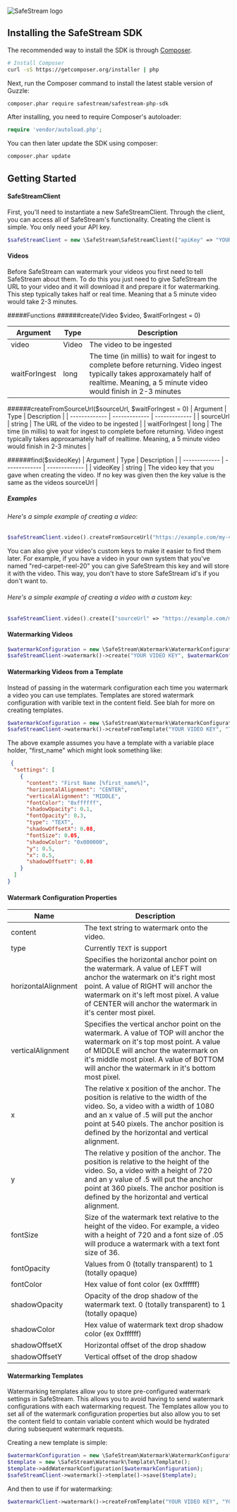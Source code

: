 ![SafeStream logo](https://www.filepicker.io/api/file/4kub5cbVRLmfteT3vqFK)

## Installing the SafeStream SDK

The recommended way to install the SDK is through
[Composer](http://getcomposer.org).

```bash
# Install Composer
curl -sS https://getcomposer.org/installer | php
```

Next, run the Composer command to install the latest stable version of Guzzle:

```bash
composer.phar require safestream/safestream-php-sdk
```

After installing, you need to require Composer's autoloader:

```php
require 'vendor/autoload.php';
```

You can then later update the SDK using composer:

 ```bash
composer.phar update
 ```
 
## Getting Started
#### SafeStreamClient
First, you'll need to instantiate a new SafeStreamClient. Through the client, you can access all of SafeStream's functionality. Creating the client is simple. You only need your API key.
```php
$safeStreamClient = new \SafeStream\SafeStreamClient(["apiKey" => "YOUR API KEY"]);
 ```
 
#### Videos
Before SafeStream can watermark your videos you first need to tell SafeStream about them. To do this you just need to give SafeStream the URL to your video and it will download it and prepare it for watermarking. This step typically takes half or real time. Meaning that a 5 minute video would take 2-3 minutes.

#####Functions
######create(Video $video, $waitForIngest = 0)

| Argument  | Type | Description |
| ------------- | ------------- | ------------- |
| video  | Video  | The video to be ingested  |
| waitForIngest  | long  | The time (in millis) to wait for ingest to complete before returning. Video ingest typically takes approxamately half of realtime. Meaning, a 5 minute video would finish in 2-3 minutes  |

######createFromSourceUrl($sourceUrl, $waitForIngest = 0)
| Argument  | Type | Description |
| ------------- | ------------- | ------------- |
| sourceUrl  | string  | The URL of the video to be ingested  |
| waitForIngest  | long  | The time (in millis) to wait for ingest to complete before returning. Video ingest typically takes approxamately half of realtime. Meaning, a 5 minute video would finish in 2-3 minutes  |

######find($svideoKey)
| Argument  | Type | Description |
| ------------- | ------------- | ------------- |
| videoKey  | string  | The video key that you gave when creating the video. If no key was given then the key value is the same as the videos sourceUrl  |


##### Examples
###### Here's a simple example of creating a video:

```php
$safeStreamClient.video().createFromSourceUrl("https://example.com/my-video.mp4");
```

You can also give your video's custom keys to make it easier to find them later. For example, if you have a video in your own system that you've named "red-carpet-reel-20" you can give SafeStream this key and will store it with the video. This way, you don't have to store SafeStream id's if you don't want to. 

###### Here's a simple example of creating a video with a custom key:
```php
$safeStreamClient.video().create(["sourceUrl" => "https://example.com/my-video.mp4", "key" => "red-carpet-reel-20"]);
```
#### Watermarking Videos
```php
$watermarkConfiguration = new \SafeStream\Watermark\WatermarkConfiguration(["content" => "YOUR NAME"]);
$safeStreamClient->watermark()->create("YOUR VIDEO KEY", $watermarkConfiguration, 90000);
```
#### Watermarking Videos from a Template
Instead of passing in the watermark configuration each time you watermark a video you can use templates. Templates are stored watermark configuration with varible text in the content field. See blah for more on creating templates.
```php
$watermarkConfiguration = new \SafeStream\Watermark\WatermarkConfiguration(["content" => "YOUR NAME"]);
$safeStreamClient->watermark()->createFromTemplate("YOUR VIDEO KEY", "TEMPLATE ID", array("first_name", "Joe"));
```

The above example assumes you have a template with a variable place holder, "first_name" which might look something like:
```json
 {
  "settings": [
    {
      "content": "First Name [%first_name%]",
      "horizontalAlignment": "CENTER",
      "verticalAlignment": "MIDDLE",
      "fontColor": "0xffffff",
      "shadowOpacity": 0.1,
      "fontOpacity": 0.3,
      "type": "TEXT",
      "shadowOffsetX": 0.08,
      "fontSize": 0.05,
      "shadowColor": "0x000000",
      "y": 0.5,
      "x": 0.5,
      "shadowOffsetY": 0.08
    }
  ]
}
```

#### Watermark Configuration Properties
Name | Description
------------ | -------------
content | The text string to watermark onto the video.
type | Currently <code>TEXT</code> is support
horizontalAlignment | Specifies the horizontal anchor point on the watermark. A value of LEFT will anchor the watermark on it's right most point. A value of RIGHT will anchor the watermark on it's left most pixel. A value of CENTER will anchor the watermark in it's center most pixel.
verticalAlignment | Specifies the vertical anchor point on the watermark. A value of TOP will anchor the watermark on it's top most point. A value of MIDDLE will anchor the watermark on it's middle most pixel. A value of BOTTOM will anchor the watermark in it's bottom most pixel.
x | The relative x position of the anchor. The position is relative to the width of the video. So, a video with a width of 1080 and an x value of .5 will put the anchor point at 540 pixels. The anchor position is defined by the horizontal and vertical alignment.
y | The relative y position of the anchor. The position is relative to the height of the video. So, a video with a height of 720 and an y value of .5 will put the anchor point at 360 pixels. The anchor position is defined by the horizontal and vertical alignment.
fontSize | Size of the watermark text relative to the height of the video. For example, a video with a height of 720 and a font size of .05 will produce a watermark with a text font size of 36.
fontOpacity |Values from 0 (totally transparent) to 1 (totally opaque)
fontColor | Hex value of font color (ex 0xffffff)
shadowOpacity | Opacity of the drop shadow of the watermark text. 0 (totally transparent) to 1 (totally opaque)
shadowColor | Hex value of watermark text drop shadow color (ex 0xffffff)
shadowOffsetX | Horizontal offset of the drop shadow
shadowOffsetY | Vertical offset of the drop shadow

#### Watermarking Templates
Watermarking templates allow you to store pre-configured watermark settings in SafeStream. This allows you to avoid having to send watermark configurations with each watermarking request. The Templates allow you to set all of the watermark configuration properties but also allow you to set the content field to contain variable content which would be hydrated during subsequent watermark requests.

Creating a new template is simple:
```php
$watermarkConfiguration = new \SafeStream\Watermark\WatermarkConfiguration(["content" => "[%first_name%]"]);
$template = new \SafeStream\Watermark\Template\Template();
$template->addWatermarkConfiguration($watermarkConfiguration);
$safeStreamClient->watermark()->template()->save($template);
```

And then to use if for watermarking:
```php
$watermarkClient->watermark()->createFromTemplate("YOUR VIDEO KEY", "YOUR TEMPLATE ID", array("first_name" => "Joe"));
```
